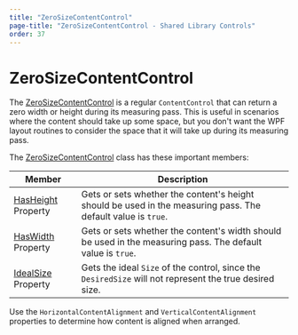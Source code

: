 ```yaml
---
title: "ZeroSizeContentControl"
page-title: "ZeroSizeContentControl - Shared Library Controls"
order: 37
---
```

# ZeroSizeContentControl

The [ZeroSizeContentControl](xref:@ActiproUIRoot.Controls.ZeroSizeContentControl) is a regular `ContentControl` that can return a zero width or height during its measuring pass.  This is useful in scenarios where the content should take up some space, but you don't want the WPF layout routines to consider the space that it will take up during its measuring pass.

The [ZeroSizeContentControl](xref:@ActiproUIRoot.Controls.ZeroSizeContentControl) class has these important members:

| Member | Description |
|-----|-----|
| [HasHeight](xref:@ActiproUIRoot.Controls.ZeroSizeContentControl.HasHeight) Property | Gets or sets whether the content's height should be used in the measuring pass.  The default value is `true`. |
| [HasWidth](xref:@ActiproUIRoot.Controls.ZeroSizeContentControl.HasWidth) Property | Gets or sets whether the content's width should be used in the measuring pass.  The default value is `true`. |
| [IdealSize](xref:@ActiproUIRoot.Controls.ZeroSizeContentControl.IdealSize) Property | Gets the ideal `Size` of the control, since the `DesiredSize` will not represent the true desired size. |

Use the `HorizontalContentAlignment` and `VerticalContentAlignment` properties to determine how content is aligned when arranged.
